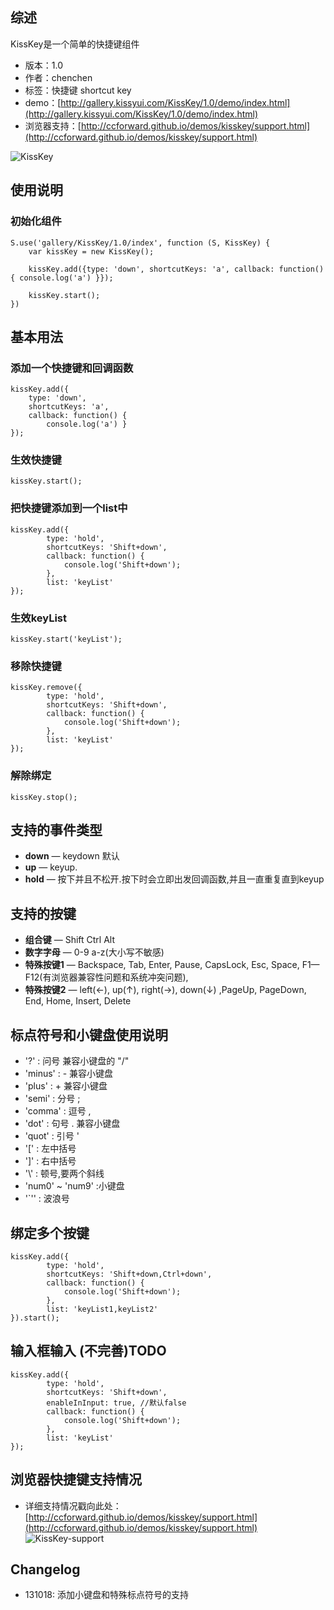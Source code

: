 ## 综述

KissKey是一个简单的快捷键组件

* 版本：1.0
* 作者：chenchen
* 标签：快捷键 shortcut key
* demo：[http://gallery.kissyui.com/KissKey/1.0/demo/index.html](http://gallery.kissyui.com/KissKey/1.0/demo/index.html)
* 浏览器支持：[http://ccforward.github.io/demos/kisskey/support.html](http://ccforward.github.io/demos/kisskey/support.html)


![KissKey](http://gtms01.alicdn.com/tps/i1/T1E9jHFotbXXbe6yUo-320-240.gif)

## 使用说明

### 初始化组件

    S.use('gallery/KissKey/1.0/index', function (S, KissKey) {
        var kissKey = new KissKey();
		
        kissKey.add({type: 'down', shortcutKeys: 'a', callback: function() { console.log('a') }});

        kissKey.start();
    })

## 基本用法

### 添加一个快捷键和回调函数
	kissKey.add({
		type: 'down', 
		shortcutKeys: 'a', 
		callback: function() { 
			console.log('a') }
	});

### 生效快捷键
	kissKey.start();

### 把快捷键添加到一个list中
	kissKey.add({
		    type: 'hold',
		    shortcutKeys: 'Shift+down',
		    callback: function() {
		        console.log('Shift+down');
		    },
		    list: 'keyList'
	});
### 生效keyList
	kissKey.start('keyList');

### 移除快捷键
	kissKey.remove({
		    type: 'hold',
		    shortcutKeys: 'Shift+down',
		    callback: function() {
		        console.log('Shift+down');
		    },
		    list: 'keyList'
	});

### 解除绑定
	kissKey.stop();

## 支持的事件类型
* **down** &mdash; keydown 默认
* **up** &mdash; keyup.
* **hold** &mdash; 按下并且不松开.按下时会立即出发回调函数,并且一直重复直到keyup

## 支持的按键
* **组合键** &mdash; Shift Ctrl Alt
* **数字字母** &mdash; 0-9 a-z(大小写不敏感)
* **特殊按键1** &mdash; Backspace, Tab, Enter, Pause, CapsLock, Esc, Space, F1—F12(有浏览器兼容性问题和系统冲突问题),
* **特殊按键2** &mdash; left(←), up(↑), right(→), down(↓) ,PageUp, PageDown, End, Home, Insert, Delete

## 标点符号和小键盘使用说明
* '?' : 问号 兼容小键盘的 "/"
* 'minus' : - 兼容小键盘
* 'plus' : + 兼容小键盘
* 'semi' : 分号 ;
* 'comma' : 逗号 ,
* 'dot' : 句号 . 兼容小键盘
* 'quot' : 引号 '
* '[' : 左中括号
* ']' : 右中括号
* '\\\' : 顿号,要两个斜线
* 'num0' ~ 'num9' :小键盘
* '`'' : 波浪号


## 绑定多个按键
	kissKey.add({
		    type: 'hold',
		    shortcutKeys: 'Shift+down,Ctrl+down',
		    callback: function() {
		        console.log('Shift+down');
		    },
		    list: 'keyList1,keyList2'
	}).start();

## 输入框输入  (不完善)TODO
	kissKey.add({
		    type: 'hold',
		    shortcutKeys: 'Shift+down',
		    enableInInput: true, //默认false
		    callback: function() {
		        console.log('Shift+down');
		    },
		    list: 'keyList'
	});




## 浏览器快捷键支持情况
* 详细支持情况戳向此处：[http://ccforward.github.io/demos/kisskey/support.html](http://ccforward.github.io/demos/kisskey/support.html)
![KissKey-support](http://pic.yupoo.com/ccking/Df4WTuzl/inSBo.jpg)



## Changelog
* 131018: 添加小键盘和特殊标点符号的支持
